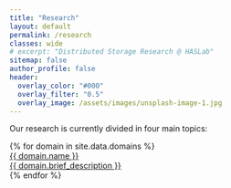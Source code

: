 ```yaml
---
title: "Research"
layout: default
permalink: /research
classes: wide
# excerpt: "Distributed Storage Research @ HASLab"
sitemap: false
author_profile: false
header:
  overlay_color: "#000"
  overlay_filter: "0.5"
  overlay_image: /assets/images/unsplash-image-1.jpg
---
```


<script
      src="https://code.jquery.com/jquery-3.4.1.min.js"
      integrity="sha256-CSXorXvZcTkaix6Yvo6HppcZGetbYMGWSFlBw8HfCJo="
      crossorigin="anonymous"
    ></script>
<script src="https://unpkg.com/magic-grid/dist/magic-grid.min.js"></script>


Our research is currently divided in four main topics:

  <div class="domains" id="domain_section">
      {% for domain in site.data.domains %}
      <a href="{{ domain.link }}" target="_blank">
          <section>
              <div class="section_title">{{ domain.name }}</div>
              <div class="about_section">
                  <span style="display:block">{{ domain.brief_description }}</span>
              </div>
          </section>
      </a>
      {% endfor %}
  </div>




<script>
      const magicProjectsGrid = new MagicGrid({
        container: "#domain_section",
        animate: false,
        gutter: 30, // default gutter size
        static: true,
        useMin: false,
        maxColumns: 4,
        useTransform: true
      });

      $("document").ready(() => {
        magicProjectsGrid.listen();
      });
</script>